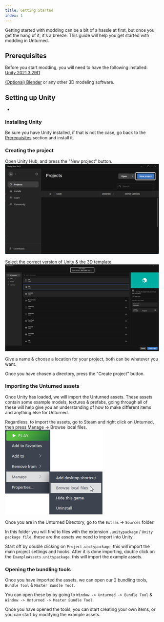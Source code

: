 ```yaml
---
title: Getting Started
index: 1
---
```

Getting started with modding can be a bit of a hassle at first, but once you get the hang of it, it's a breeze. This guide will help you get started with modding in Unturned.

## Prerequisites
Before you start modding, you will need to have the following installed:
[Unity 2021.3.29f1](https://unity.com/download)

[(Optional) Blender](https://www.blender.org/) or any other 3D modeling software.

## Setting up Unity
+
### Installing Unity
Be sure you have Unity installed, if that is not the case, go back to the [Prerequisites](#prerequisites) section and install it.

### Creating the project
Open Unity Hub, and press the "New project" button.
![New project.](../assets/new_project.png)

Select the correct version of Unity & the 3D template.
![Unity version.](../assets/unity_version.png)

Give a name & choose a location for your project, both can be whatever you want.

Once you have chosen a directory, press the "Create project" button.

### Importing the Unturned assets
Once Unity has loaded, we will import the Unturned assets.
These assets contain some example models, textures & prefabs, going through all of these will help give you an understanding of how to make different items and anything else for Unturned.

Regardless, to import the assets, go to Steam and right click on Unturned, then press Manage -> Browse local files.
![Browse local files.](../assets/browse_local_files.png)

Once you are in the Unturned Directory, go to the `Extras` -> `Sources` folder.

In this folder you will find to files with the extension `.unitypackage` / `Unity package file`, these are the assets we need to import into Unity.

Start off by double clicking on `Project.unitypackage`, this will import the main project settings and hooks.
After it is done importing, double click on the `ExampleAssets.unitypackage`, this will import the example assets.

### Opening the bundling tools
Once you have imported the assets, we can open our 2 bundling tools, `Bundle Tool` & `Master Bundle Tool`.

You can open these by by going to `Window -> Unturned -> Bundle Tool` & `Window -> Unturned -> Master Bundle Tool`.

Once you have opened the tools, you can start creating your own items, or you can start by modifying the example assets.